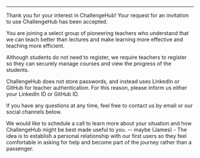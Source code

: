 ---
Thank you for your interest in ChallengeHub!
Your request for an invitation to use ChallengeHub has been accepted.

You are joining a select group of pioneering teachers who understand that we can teach better than lectures and make learning more effective and teaching more efficient.

Although students do not need to register, we require teachers to register so they can securely manage courses and view the progress of the students.

ChallengeHub does not store passwords, and instead uses LinkedIn or GitHub for teacher authentication. For this reason, please inform us either your LinkedIn ID or GitHub ID.

If you have any questions at any time, feel free to contact us by email or our social channels below.

We would like to schedule a call to learn more about your situation and how ChallengeHub might be best made useful to you. -- maybe (James) - The idea is to establish a personal relationship with our first users so they feel comfortable in asking for help and become part of the journey rather than a passenger.
